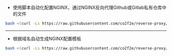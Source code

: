 * 使用脚本自动化配置NGINX，通过NGINX反向代理Github或Gitlab私有仓库中的文件
```bash
bash <(curl -Ls https://raw.githubusercontent.com/co2f2e/reverse-proxy/main/nginx_auto_config.sh)
```
---
* 根据域名自动生成NGINX配置模板
```bash
bash <(curl -Ls https://raw.githubusercontent.com/co2f2e/reverse-proxy/main/nginx_config_template.sh)
```


